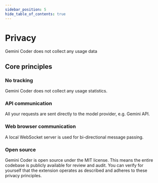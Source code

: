 ```yaml
---
sidebar_position: 5
hide_table_of_contents: true
---
```


# Privacy

Gemini Coder does not collect any usage data

## Core principles

### No tracking

Gemini Coder does not collect any usage statistics.

### API communication

All your requests are sent directly to the model provider, e.g. Gemini API.

### Web browser communication

A local WebSocket server is used for bi-directional message passing.

### Open source

Gemini Coder is open source under the MIT license. This means the entire codebase is publicly available for review and audit. You can verify for yourself that the extension operates as described and adheres to these privacy principles.
